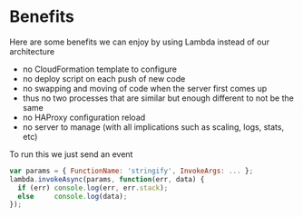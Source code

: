 # Benefits

Here are some benefits we can enjoy by using Lambda instead of our architecture

* no CloudFormation template to configure
* no deploy script on each push of new code
* no swapping and moving of code when the server first comes up
* thus no two processes that are similar but enough different to not be the same
* no HAProxy configuration reload
* no server to manage (with all implications such as scaling, logs, stats, etc)

To run this we just send an event

```javascript
var params = { FunctionName: 'stringify', InvokeArgs: ... };
lambda.invokeAsync(params, function(err, data) {
  if (err) console.log(err, err.stack);
  else     console.log(data);
});
```
